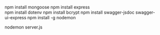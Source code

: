  npm install mongoose 
 npm install express      
 npm install dotenv
 npm install bcrypt
 npm install swagger-jsdoc swagger-ui-express
 npm install -g nodemon

 nodemon server.js
